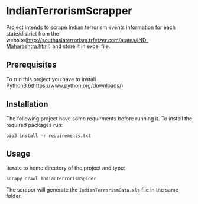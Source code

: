 # IndianTerrorismScrapper
Project intends to scrape Indian terrorism events information for each state/district from the website(http://southasiaterrorism.trfetzer.com/states/IND-Maharashtra.html)  and store it in excel file.


## Prerequisites
To run this project you have to install Python3.6(https://www.python.org/downloads/)

## Installation
The following project have some requirments before running it. To install the required packages run:
```
pip3 install -r requirements.txt
```

## Usage
Iterate to home directory of the project and type:
```
scrapy crawl IndianTerrorismSpider
```
The scraper will generate the `IndianTerrorismData.xls` file in the same folder.
